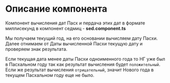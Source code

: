 
# Описание компонента

Компонент вычисления дат Пасх и пердача этих дат в формате миллисекунд в компонент седмиц - **sed.component.ts**
 

Мы получаем текущий год, на его основании вычисляем дату Пасхи. Далее отнимаем от Даты вычисленной Пасхи текущую дату и проверяем знак результата.

Если текущая дата менее даты Пасхи одноименного года то НГ уже был в Пасхальном году так как результат вычисления будет `положительный`. Если же результат вычисления `отрицательный`, значит Нового года в текущем Пасхальном году еще не было.

